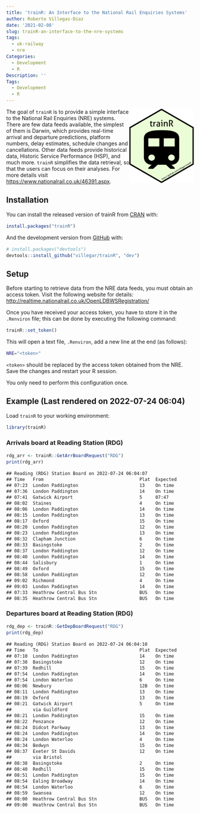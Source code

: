 ```yaml
---
title: 'trainR: An Interface to the National Rail Enquiries Systems'
author: Roberto Villegas-Diaz
date: '2021-02-08'
slug: trainR-an-interface-to-the-nre-systems
tags:
  - uk-railway
  - nre
Categories:
  - Development
  - R
Description: ''
Tags:
  - Development
  - R
---
```


<img src="https://raw.githubusercontent.com/villegar/trainR/main/inst/images/logo.png" alt="logo" align="right" height=200px/>

The goal of `trainR` is to provide a simple interface to the 
National Rail Enquiries (NRE) systems. There are few data feeds 
available, the simplest of them is Darwin, which provides real-time 
arrival and departure predictions, platform numbers, delay estimates, 
schedule changes and cancellations. Other data feeds provide historical 
data, Historic Service Performance (HSP), and much more. `trainR` 
simplifies the data retrieval, so that the users can focus on their 
analyses. For more details visit 
https://www.nationalrail.co.uk/46391.aspx.

## Installation

You can install the released version of trainR from [CRAN](https://CRAN.R-project.org) with:

``` r
install.packages("trainR")
```

And the development version from [GitHub](https://github.com/) with:

``` r
# install.packages("devtools")
devtools::install_github("villegar/trainR", "dev")
```

## Setup
Before starting to retrieve data from the NRE data feeds, you must obtain an access token. 
Visit the following website for details: http://realtime.nationalrail.co.uk/OpenLDBWSRegistration/

Once you have received your access token, you have to store it in the `.Renviron` file; this can be 
done by executing the following command:


```r
trainR::set_token()
```

This will open a text file, `.Renviron`, add a new line at the end (as follows):

```bash
NRE="<token>"
```

`<token>` should be replaced by the access token obtained from the NRE. Save the changes and restart 
your R session.

You only need to perform this configuration once.

## Example (Last rendered on 2022-07-24 06:04)

Load `trainR` to your working environment:

```r
library(trainR)
```

### Arrivals board at Reading Station (RDG)


```r
rdg_arr <- trainR::GetArrBoardRequest("RDG")
print(rdg_arr)
```

```
## Reading (RDG) Station Board on 2022-07-24 06:04:07
## Time   From                                    Plat  Expected
## 07:23  London Paddington                       13    On time
## 07:36  London Paddington                       14    On time
## 07:41  Gatwick Airport                         5     07:47
## 08:02  Staines                                 4     On time
## 08:06  London Paddington                       14    On time
## 08:15  London Paddington                       13    On time
## 08:17  Oxford                                  15    On time
## 08:20  London Paddington                       12    On time
## 08:23  London Paddington                       13    On time
## 08:32  Clapham Junction                        6     On time
## 08:33  Basingstoke                             2     On time
## 08:37  London Paddington                       12    On time
## 08:40  London Paddington                       14    On time
## 08:44  Salisbury                               1     On time
## 08:49  Oxford                                  15    On time
## 08:58  London Paddington                       12    On time
## 09:02  Richmond                                4     On time
## 09:03  London Paddington                       14    On time
## 07:33  Heathrow Central Bus Stn                BUS   On time
## 08:35  Heathrow Central Bus Stn                BUS   On time
```

### Departures board at Reading Station (RDG)


```r
rdg_dep <- trainR::GetDepBoardRequest("RDG")
print(rdg_dep)
```

```
## Reading (RDG) Station Board on 2022-07-24 06:04:10
## Time   To                                      Plat  Expected
## 07:10  London Paddington                       14    On time
## 07:38  Basingstoke                             12    On time
## 07:39  Redhill                                 15    On time
## 07:54  London Paddington                       14    On time
## 07:54  London Waterloo                         6     On time
## 08:06  Newbury                                 12B   On time
## 08:11  London Paddington                       13    On time
## 08:19  Oxford                                  13    On time
## 08:21  Gatwick Airport                         5     On time
##        via Guildford                           
## 08:21  London Paddington                       15    On time
## 08:22  Penzance                                12    On time
## 08:24  Didcot Parkway                          13    On time
## 08:24  London Paddington                       14    On time
## 08:24  London Waterloo                         4     On time
## 08:34  Bedwyn                                  15    On time
## 08:37  Exeter St Davids                        12    On time
##        via Bristol                             
## 08:38  Basingstoke                             2     On time
## 08:40  Redhill                                 15    On time
## 08:51  London Paddington                       15    On time
## 08:54  Ealing Broadway                         14    On time
## 08:54  London Waterloo                         6     On time
## 08:59  Swansea                                 12    On time
## 08:00  Heathrow Central Bus Stn                BUS   On time
## 09:00  Heathrow Central Bus Stn                BUS   On time
```
